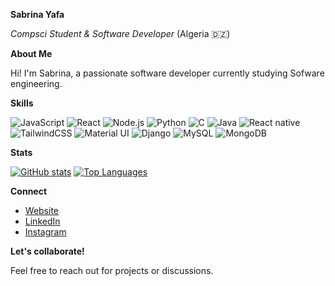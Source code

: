 **Sabrina Yafa**

*Compsci Student & Software Developer* (Algeria 🇩🇿)

**About Me**

Hi! I'm Sabrina, a passionate software developer currently studying Sofware engineering. 

**Skills**

![JavaScript](https://img.shields.io/badge/JavaScript-F7DF1E?style=for-the-badge&logo=javascript&logoColor=black)
![React](https://img.shields.io/badge/React-20232A?style=for-the-badge&logo=react&logoColor=61DAFB)
![Node.js](https://img.shields.io/badge/Node.js-43853D?style=for-the-badge&logo=node.js&logoColor=white)
![Python](https://img.shields.io/badge/Python-3776AB?style=for-the-badge&logo=python&logoColor=white)
![C](https://img.shields.io/badge/C-00599C?style=for-the-badge&logo=c&logoColor=white)
![Java](https://img.shields.io/badge/Java-ED8B00?style=for-the-badge&logo=openjdk&logoColor=white)
![React native](https://img.shields.io/badge/React_Native-20232A?style=for-the-badge&logo=react&logoColor=61DAFB)
![TailwindCSS](https://img.shields.io/badge/Tailwind_CSS-38B2AC?style=for-the-badge&logo=tailwind-css&logoColor=white)
![Material UI](https://img.shields.io/badge/Material--UI-0081CB?style=for-the-badge&logo=material-ui&logoColor=white)
![Django](https://img.shields.io/badge/Django-092E20?style=for-the-badge&logo=django&logoColor=white)
![MySQL](https://img.shields.io/badge/MySQL-00000F?style=for-the-badge&logo=mysql&logoColor=white)
![MongoDB](https://img.shields.io/badge/MongoDB-4EA94B?style=for-the-badge&logo=mongodb&logoColor=white)


**Stats**

[![GitHub stats](https://github-readme-stats.vercel.app/api?username=sabuuuu&hide_title=true&hide_rank=true&show_icons=true&include_all_commits=true&count_private=true&disable_animations=false&theme=dracula&locale=en&hide_border=false&order=1)](https://github.com/sabuuuu)
[![Top Languages](https://github-readme-stats.vercel.app/api/top-langs?username=sabuuuu&locale=en&hide_title=false&layout=compact&card_width=320&langs_count=5&theme=dracula&hide_border=false&order=2)](https://github.com/sabuuuu)

**Connect**

* [Website](https://web-portfolio-gjscps1yz-sabrinas-projects-29649bee.vercel.app/)
* [LinkedIn](https://www.linkedin.com/in/sabrina-yafa-507389256/)
* [Instagram](https://www.instagram.com/sabriina.yf/)

**Let's collaborate!**

Feel free to reach out for projects or discussions.
